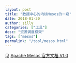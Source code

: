 ```yaml
---
layout: post
title: "数据中心的内核Mesos的一窥"
date: 2018-01-30
author: silly
categories: ["工具"]
desc: "资源调度框架"
tags: ["mesos"]
permalink: "/tool/mesos.html"
---
```


见 [Apache Mesos 官方文档 V1.0](http://mesos.mydoc.io/)